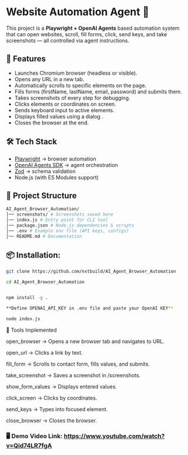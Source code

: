 # Website Automation Agent 🤖

This project is a **Playwright + OpenAI Agents** based automation system that can open websites, scroll, fill forms, click, send keys, and take screenshots — all controlled via agent instructions.

## 🚀 Features

- Launches Chromium browser (headless or visible).
- Opens any URL in a new tab.
- Automatically scrolls to specific elements on the page.
- Fills forms (firstName, lastName, email, password) and submits them.
- Takes screenshots of every step for debugging.
- Clicks elements or coordinates on screen.
- Sends keyboard input to active elements.
- Displays filled values using a dialog .
- Closes the browser at the end.

## 🛠️ Tech Stack

- [Playwright](https://playwright.dev/) → browser automation
- [OpenAI Agents SDK](https://openai.github.io/openai-agents-js/) → agent orchestration
- [Zod](https://zod.dev/) → schema validation
- Node.js (with ES Modules support)

## 📂 Project Structure

```bash
AI_Agent_Browser_Automation/
│── screenshots/ # Screenshots saved here
│── index.js # Entry point for CLI tool
│── package.json # Node.js dependencies & scripts
│── .env # Example env file (API keys, configs)
│── README.md # Documentation


```

## 📦 Installation:

```bash
git clone https://github.com/nxtbuild/AI_Agent_Browser_Automation

cd AI_Agent_Browser_Automation


npm install -g .

**Define OPENAI_API_KEY in .env file and paste your OpenAI KEY**

node index.js


```

🧩 Tools Implemented

open_browser → Opens a new browser tab and navigates to URL.

open_url → Clicks a link by text.

fill_form → Scrolls to contact form, fills values, and submits.

take_screenshot → Saves a screenshot in /screenshots.

show_form_values → Displays entered values.

click_screen → Clicks by coordinates.

send_keys → Types into focused element.

close_browser → Closes the browser.

### 🖥️ Demo Video Link: https://www.youtube.com/watch?v=Qid74LR7fgA
